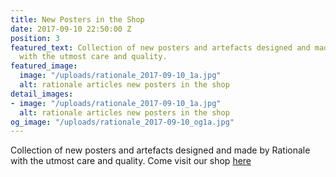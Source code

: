 ```yaml
---
title: New Posters in the Shop
date: 2017-09-10 22:50:00 Z
position: 3
featured_text: Collection of new posters and artefacts designed and made by Rationale
  with the utmost care and quality.
featured_image:
  image: "/uploads/rationale_2017-09-10_1a.jpg"
  alt: rationale articles new posters in the shop
detail_images:
- image: "/uploads/rationale_2017-09-10_1a.jpg"
  alt: rationale articles new posters in the shop
og_image: "/uploads/rationale_2017-09-10_og1a.jpg"
---
```


Collection of new posters and artefacts designed and made by Rationale with the utmost care and quality. Come visit our shop [here](https://rationale-design.com/shop/)
